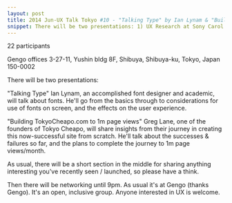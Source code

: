 ```yaml
---
layout: post
title: 2014 Jun-UX Talk Tokyo #10 - "Talking Type" by Ian Lynam & "Building TokyoCheapo.com to 1m page views" by Greg Lane
snippet: There will be two presentations: 1) UX Research at Sony Carol Chung, visiting us from Sony in ...
---
```

22 participants

Gengo offices 3-27-11, Yushin bldg 8F, Shibuya, Shibuya-ku, Tokyo, Japan 150-0002

There will be two presentations:

"Talking Type"
Ian Lynam, an accomplished font designer and academic, will talk about fonts. He'll go from the basics through to considerations for use of fonts on screen, and the effects on the user experience.

"Building TokyoCheapo.com to 1m page views"
Greg Lane, one of the founders of Tokyo Cheapo, will share insights from their journey in creating this now-successful site from scratch. He'll talk about the successes & failures so far, and the plans to complete the journey to 1m page views/month.

As usual, there will be a short section in the middle for sharing anything interesting you've recently seen / launched, so please have a think.

Then there will be networking until 9pm. As usual it's at Gengo (thanks Gengo). It's an open, inclusive group. Anyone interested in UX is welcome.

